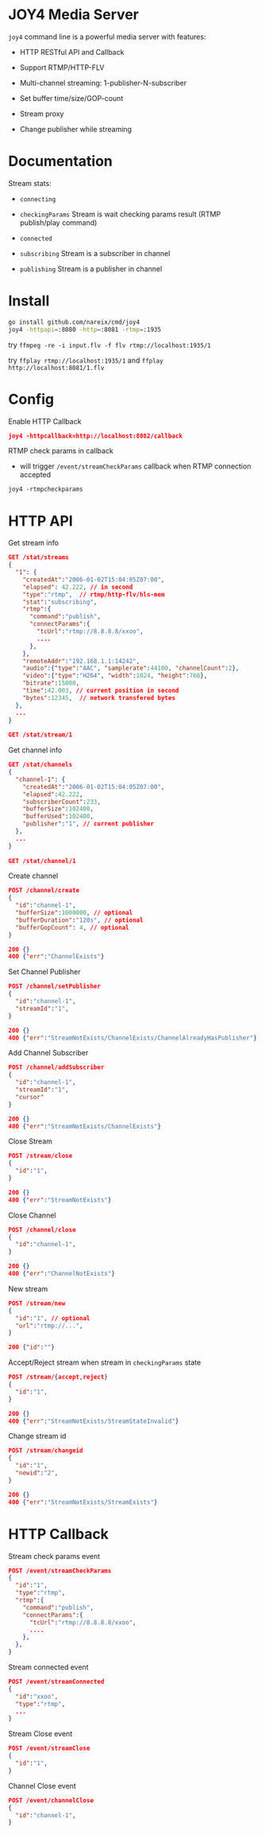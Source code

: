 # JOY4 Media Server

`joy4` command line is a powerful media server with features: 

- HTTP RESTful API  and Callback
- Support RTMP/HTTP-FLV


- Multi-channel streaming: 1-publisher-N-subscriber
- Set buffer time/size/GOP-count
- Stream proxy
- Change publisher while streaming

# Documentation 

Stream stats:

- `connecting`

- `checkingParams` Stream is wait checking params result (RTMP publish/play command)
- `connected`
- `subscribing` Stream is a subscriber in channel
- `publishing` Stream is a publisher in channel

# Install

```bash
go install github.com/nareix/cmd/joy4
joy4 -httpapi=:8080 -http=:8081 -rtmp=:1935
```

try `ffmpeg -re -i input.flv -f flv rtmp://localhost:1935/1`

try `ffplay rtmp://localhost:1935/1` and `ffplay http://localhost:8081/1.flv`

# Config

Enable HTTP Callback

```json
joy4 -httpcallback=http://localhost:8082/callback
```

RTMP check params in callback

- will trigger `/event/streamCheckParams` callback when RTMP connection accepted

```
joy4 -rtmpcheckparams
```

# HTTP API

Get stream info

```json
GET /stat/streams
{
  "1": {
    "createdAt":"2006-01-02T15:04:05Z07:00", 
    "elapsed": 42.222, // in second
    "type":"rtmp",  // rtmp/http-flv/hls-mem
    "stat":"subscribing",
    "rtmp":{
      "command":"publish",
      "connectParams":{
        "tcUrl":"rtmp://8.8.8.8/xxoo",
        ....
      },
    },
    "remoteAddr":"192.168.1.1:14242",
    "audio":{"type":"AAC", "samplerate":44100, "channelCount":2},
    "video":{"type":"H264", "width":1024, "height":768},
    "bitrate":15000,
    "time":42.003, // current position in second
    "bytes":12345,  // network transfered bytes
  },
  ...
}
  
GET /stat/stream/1
```

Get channel info

```json
GET /stat/channels
{
  "channel-1": {
    "createdAt":"2006-01-02T15:04:05Z07:00",
    "elapsed":42.222,
    "subscriberCount":233,
    "bufferSize":102400,
    "bufferUsed":102400,
    "publisher":"1", // current publisher
  },
  ...
}
  
GET /stat/channel/1
```

Create channel

```json
POST /channel/create
{
  "id":"channel-1",
  "bufferSize":1000000, // optional
  "bufferDuration":"120s", // optional
  "bufferGopCount": 4, // optional
}

200 {}
400 {"err":"ChannelExists"}
```

Set Channel Publisher

```json
POST /channel/setPublisher
{
  "id":"channel-1",
  "streamId":"1",
}

200 {}
400 {"err":"StreamNotExists/ChannelExists/ChannelAlreadyHasPublisher"}
```

Add Channel Subscriber

```json
POST /channel/addSubscriber
{
  "id":"channel-1",
  "streamId":"1",
  "cursor"
}

200 {}
400 {"err":"StreamNotExists/ChannelExists"}
```

Close Stream

```json
POST /stream/close 
{
  "id":"1",
}

200 {}
400 {"err":"StreamNotExists"}
```

Close Channel

```json
POST /channel/close
{
  "id":"channel-1",
}

200 {}
400 {"err":"ChannelNotExists"}
```

New stream

```json
POST /stream/new
{
  "id":"1", // optional
  "url":"rtmp://...",
}

200 {"id":""}
```

Accept/Reject stream when stream in `checkingParams` state

```json
POST /stream/{accept,reject}
{
  "id":"1",
}

200 {}
400 {"err":"StreamNotExists/StreamStateInvalid"}
```

Change stream id

```json
POST /stream/changeid
{
  "id":"1",
  "newid":"2",
}

200 {}
400 {"err":"StreamNotExists/StreamExists"}
```

# HTTP Callback 

Stream check params event

```json
POST /event/streamCheckParams
{
  "id":"1",
  "type":"rtmp",
  "rtmp":{
    "command":"publish",
    "connectParams":{
      "tcUrl":"rtmp://8.8.8.8/xxoo",
      ....
    },
  },
}
```

Stream connected event

```json
POST /event/streamConnected
{
  "id":"xxoo",
  "type":"rtmp",
  ...
}
```

Stream Close event

```json
POST /event/streamClose
{
  "id":"1",
}
```

Channel Close event

```json
POST /event/channelClose
{
  "id":"channel-1",
}
```

